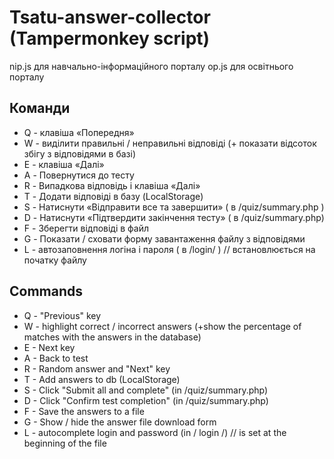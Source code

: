 # Tsatu-answer-collector (Tampermonkey script)
nip.js для навчально-інформаційного порталу
op.js для освітнього порталу

## Команди
 - Q - клавіша «Попередня»
 - W - виділити правильні / неправильні відповіді (+ показати відсоток збігу з відповідями в базі)
 - E - клавіша «Далі»
 - A - Повернутися до тесту
 - R - Випадкова відповідь і клавіша «Далі»
 - T - Додати відповіді в базу (LocalStorage)
 - S - Натиснути «Відправити все та завершити» ( в /quiz/summary.php )
 - D - Натиснути «Підтвердити закінчення тесту»  ( в /quiz/summary.php)
 - F - Зберегти відповіді в файл
 - G - Показати / сховати форму завантаження файлу з відповідями
 - L - автозаповнення логіна і пароля ( в /login/ ) // встановлюється на початку файлу
 
## Commands
  - Q - "Previous" key
  - W - highlight correct / incorrect answers (+show the percentage of matches with the answers in the database)
  - E - Next key
  - A - Back to test
  - R - Random answer and "Next" key
  - T - Add answers to db (LocalStorage)
  - S - Click "Submit all and complete" (in /quiz/summary.php)
  - D - Click "Confirm test completion" (in /quiz/summary.php)
  - F - Save the answers to a file
  - G - Show / hide the answer file download form
  - L - autocomplete login and password (in / login /) // is set at the beginning of the file
